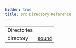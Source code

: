 ```yaml
---
hidden: true
title: src Directory Reference
---
```


|  |  |
|----|----|
| Directories |  |
| directory   | <a href="dir_b95d7ee73b2963b5e37f0a7269e7a4c6.md">sound</a> |
